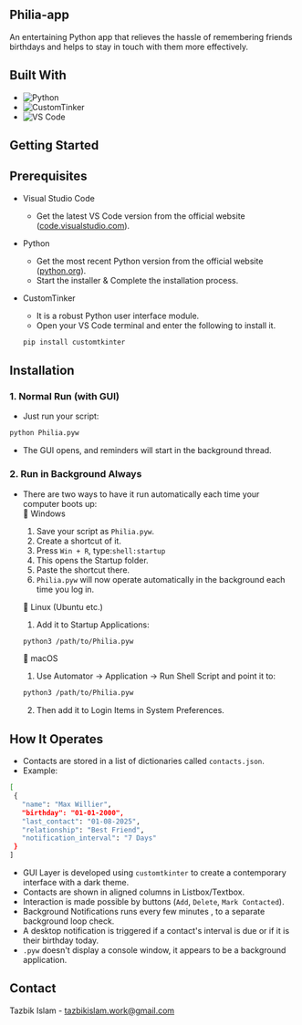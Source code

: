 ## Philia-app

An entertaining Python app that relieves the hassle of remembering friends birthdays and helps to stay in touch with them more effectively.


## Built With

* ![Python](https://img.shields.io/badge/Python-3776AB?logo=python&logoColor=fff)
* ![CustomTinker](https://img.shields.io/badge/CustomTinker-FFD700?logo=python&logoColor=fff)
* ![VS Code](https://img.shields.io/badge/VS%20Code-007ACC?logo=visualstudiocode&logoColor=fff)


## Getting Started

## Prerequisites

* Visual Studio Code
   * Get the latest VS Code version from the official website (<a href="https://code.visualstudio.com" target="_blank">code.visualstudio.com</a>).
   
* Python
   * Get the most recent Python version from the official website (<a href="https://www.python.org/" target="_blank">python.org</a>).
   * Start the installer & Complete the installation process.
     
* CustomTinker
   * It is a robust Python user interface module.
   * Open your VS Code terminal and enter the following to install it.
  ```sh
  pip install customtkinter
  ```

## Installation

### 1. Normal Run (with GUI)

* Just run your script:
```sh
python Philia.pyw
```
* The GUI opens, and reminders will start in the background thread.

### 2. Run in Background Always

* There are two ways to have it run automatically each time your computer boots up:
<br>🔹 Windows <br>
  1. Save your script as ```Philia.pyw```.
  2. Create a shortcut of it.
  3. Press ```Win + R```, type:```shell:startup```
  4. This opens the Startup folder.
  5. Paste the shortcut there.
  6. ```Philia.pyw``` will now operate automatically in the background each time you log in.
  
  🔹 Linux (Ubuntu etc.) <br>
  1. Add it to Startup Applications:
  ```sh
  python3 /path/to/Philia.pyw
  ```
  
  🔹 macOS <br>
  1. Use Automator → Application → Run Shell Script and point it to:
  ```sh
  python3 /path/to/Philia.pyw
  ```
  2. Then add it to Login Items in System Preferences.

## How It Operates

* Contacts are stored in a list of dictionaries called ```contacts.json```.
* Example:
```sh
[
 {
   "name": "Max Willier",
   "birthday": "01-01-2000",
   "last_contact": "01-08-2025",
   "relationship": "Best Friend",
   "notification_interval": "7 Days"
 }
]
```
* GUI Layer is developed using ```customtkinter``` to create a contemporary interface with a dark theme.
* Contacts are shown in aligned columns in Listbox/Textbox.
* Interaction is made possible by buttons (```Add```, ```Delete```, ```Mark Contacted```).
* Background Notifications runs every few minutes , to a separate background loop check.
* A desktop notification is triggered if a contact's interval is due or if it is their birthday today.
* ```.pyw``` doesn't display a console window, it appears to be a background application.


## Contact

Tazbik Islam - tazbikislam.work@gmail.com
